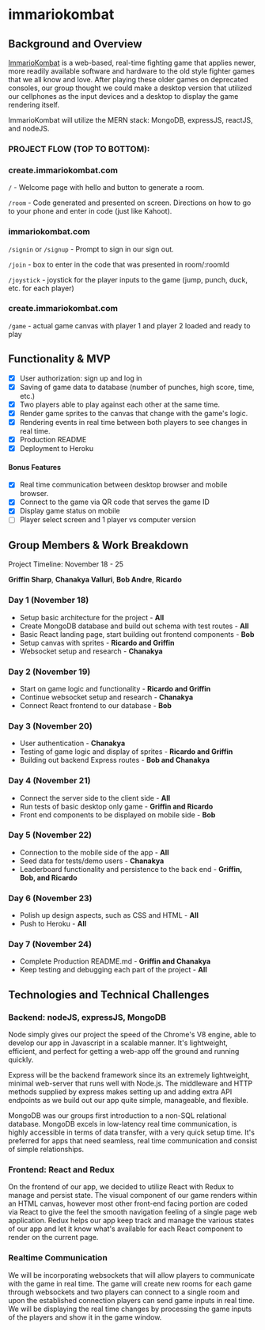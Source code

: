 # immariokombat


## Background and Overview

[ImmarioKombat](https://immariokombat.herokuapp.com/#/) is a web-based, real-time fighting game that applies newer, more readily available software and hardware to the old style fighter games that we all know and love. After playing these older games on deprecated consoles, our group thought we could make a desktop version that utilized our cellphones as the input devices and a desktop to display the game rendering itself. 

ImmarioKombat will utilize the MERN stack: MongoDB, expressJS, reactJS, and nodeJS. 

### PROJECT FLOW (TOP TO BOTTOM):

### create.immariokombat.com

`/` - Welcome page with hello and button to generate a room.

`/room` - Code generated and presented on screen. Directions on how to go to your phone and enter in code (just like Kahoot).

### immariokombat.com

`/signin` or `/signup` - Prompt to sign in our sign out.

`/join` - box to enter in the code that was presented in room/:roomId

`/joystick` - joystick for the player inputs to the game (jump, punch, duck, etc. for each player)

### create.immariokombat.com

`/game` - actual game canvas with player 1 and player 2 loaded and ready to play

## Functionality & MVP

   - [x] User authorization: sign up and log in
   - [x] Saving of game data to database (number of punches, high score, time, etc.)
   - [x] Two players able to play against each other at the same time.
   - [x] Render game sprites to the canvas that change with the game's logic.
   - [x] Rendering events in real time between both players to see changes in real time. 
   - [x] Production README
   - [x] Deployment to Heroku

#### Bonus Features
   - [x] Real time communication between desktop browser and mobile browser.
   - [x] Connect to the game via QR code that serves the game ID
   - [x] Display game status on mobile
   - [ ] Player select screen and 1 player vs computer version

## Group Members & Work Breakdown

Project Timeline: November 18 - 25

**Griffin Sharp**,
**Chanakya Valluri**,
**Bob Andre**,
**Ricardo**

### Day 1 (November 18) 
  - Setup basic architecture for the project - **All**
  - Create MongoDB database and build out schema with test routes - **All**
  - Basic React landing page, start building out frontend components - **Bob**
  - Setup canvas with sprites - **Ricardo and Griffin**
  - Websocket setup and research - **Chanakya**

### Day 2 (November 19) 
  - Start on game logic and functionality - **Ricardo and Griffin**
  - Continue websocket setup and research - **Chanakya**
  - Connect React frontend to our database - **Bob**

### Day 3 (November 20) 
  - User authentication - **Chanakya**
  - Testing of game logic and display of sprites - **Ricardo and Griffin**
  - Building out backend Express routes - **Bob and Chanakya** 

### Day 4 (November 21) 
  - Connect the server side to the client side - **All**
  - Run tests of basic desktop only game - **Griffin and Ricardo**
  - Front end components to be displayed on mobile side - **Bob**

### Day 5 (November 22) 
  - Connection to the mobile side of the app - **All**
  - Seed data for tests/demo users - **Chanakya**
  - Leaderboard functionality and persistence to the back end - **Griffin, Bob, and Ricardo**

### Day 6 (November 23) 
  - Polish up design aspects, such as CSS and HTML - **All**
  - Push to Heroku - **All**

### Day 7 (November 24) 
  - Complete Production README.md - **Griffin and Chanakya**
  - Keep testing and debugging each part of the project  - **All**

## Technologies and Technical Challenges

###  Backend: nodeJS, expressJS, MongoDB

Node simply gives our project the speed of the Chrome's V8 engine, able to develop our app in Javascript in a scalable manner. It's lightweight, efficient, and perfect for getting a web-app off the ground and running quickly. 

Express will be the backend framework since its an extremely lightweight, minimal web-server that runs well with Node.js. The middleware and HTTP methods supplied by express makes setting up and adding extra API endpoints as we build out our app quite simple, manageable, and flexible.

MongoDB was our groups first introduction to a non-SQL relational database. MongoDB excels in low-latency real time communication, is highly accessible in terms of data transfer, with a very quick setup time. It's preferred for apps that need seamless, real time communication and consist of simple relationships. 

### Frontend: React and Redux
On the frontend of our app, we decided to utilize React with Redux to manage and persist state. The visual component of our game renders within an HTML canvas, however most other front-end facing portion are coded via React to give the feel the smooth navigation feeling of a single page web application. Redux helps our app keep track and manage the various states of our app and let it know what's available for each React component to render on the current page. 

### Realtime Communication
We will be incorporating websockets that will allow players to communicate with the game in real time.
The game will create new rooms for each game through websockets and two players can connect to a single room and upon the established connection players can send game inputs in real time.
We will be displaying the real time changes by processing the game inputs of the players and show it in the game window.
